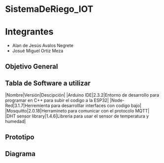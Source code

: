 # SistemaDeRiego_IOT

# Integrantes
- Alan de Jesús Avalos Negrete
- Josué Miguel Ortiz Meza

## Objetivo General

## Tabla de Software a utilizar

|Nombre|Versión|Descipción|
|Arduino IDE|2.3.2|Entorno de desarrollo para programar en C++ para subir el codigo a la ESP32|
|Node-Red|3.1.7|Herremienta para desarrolllar interfaces con codigo bajo|
|Mosquitto|2.0.18|Herramineto para comunicar con el protocolo MQTT|
|DHT sensor library|1.4.6|Libreria para usar el sensor de temperatura y humedad|

## Prototipo

## Diagrama

